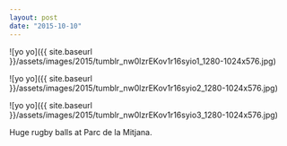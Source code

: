 ```yaml
---
layout: post
date: "2015-10-10"
---
```


![yo yo]({{ site.baseurl }}/assets/images/2015/tumblr_nw0lzrEKov1r16syio1_1280-1024x576.jpg)

![yo yo]({{ site.baseurl }}/assets/images/2015/tumblr_nw0lzrEKov1r16syio2_1280-1024x576.jpg)

![yo yo]({{ site.baseurl }}/assets/images/2015/tumblr_nw0lzrEKov1r16syio3_1280-1024x576.jpg)

Huge rugby balls at Parc de la Mitjana.
